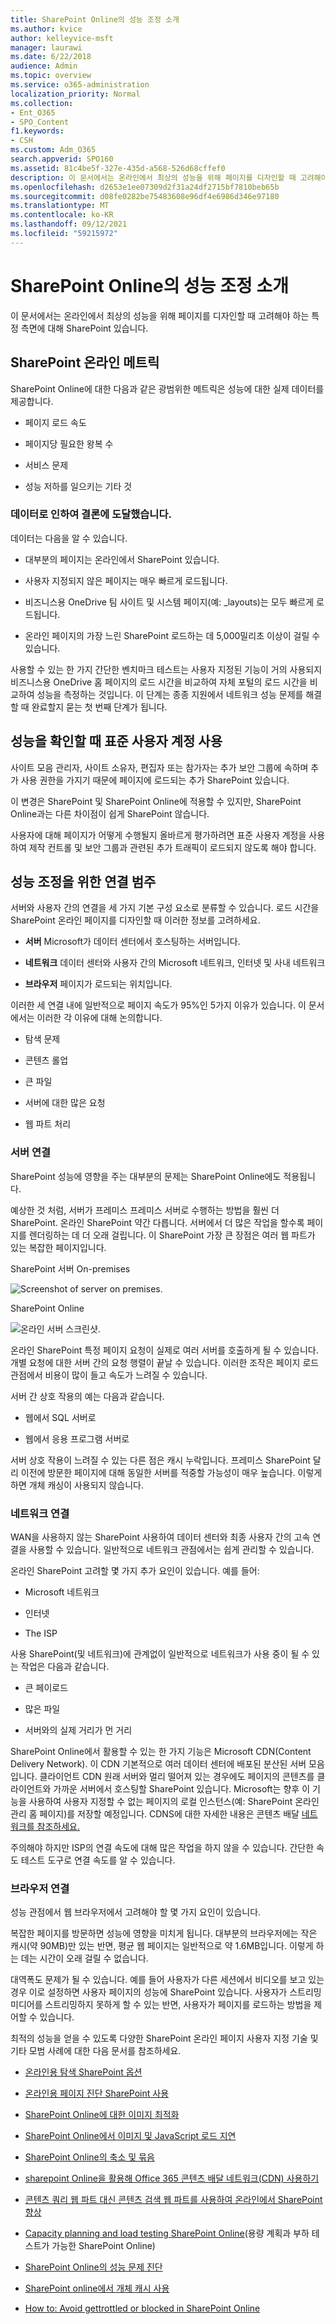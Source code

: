 ```yaml
---
title: SharePoint Online의 성능 조정 소개
ms.author: kvice
author: kelleyvice-msft
manager: laurawi
ms.date: 6/22/2018
audience: Admin
ms.topic: overview
ms.service: o365-administration
localization_priority: Normal
ms.collection:
- Ent_O365
- SPO_Content
f1.keywords:
- CSH
ms.custom: Adm_O365
search.appverid: SPO160
ms.assetid: 81c4be5f-327e-435d-a568-526d68cffef0
description: 이 문서에서는 온라인에서 최상의 성능을 위해 페이지를 디자인할 때 고려해야 하는 특정 측면에 대해 SharePoint 있습니다.
ms.openlocfilehash: d2653e1ee07309d2f31a24df2715bf7810beb65b
ms.sourcegitcommit: d08fe0282be75483608e96df4e6986d346e97180
ms.translationtype: MT
ms.contentlocale: ko-KR
ms.lasthandoff: 09/12/2021
ms.locfileid: "59215972"
---
```

# <a name="introduction-to-performance-tuning-for-sharepoint-online"></a>SharePoint Online의 성능 조정 소개

이 문서에서는 온라인에서 최상의 성능을 위해 페이지를 디자인할 때 고려해야 하는 특정 측면에 대해 SharePoint 있습니다.
     
## <a name="sharepoint-online-metrics"></a>SharePoint 온라인 메트릭

SharePoint Online에 대한 다음과 같은 광범위한 메트릭은 성능에 대한 실제 데이터를 제공합니다.
  
- 페이지 로드 속도
    
- 페이지당 필요한 왕복 수
    
- 서비스 문제
    
- 성능 저하를 일으키는 기타 것
    
### <a name="conclusions-reached-because-of-the-data"></a>데이터로 인하여 결론에 도달했습니다.

데이터는 다음을 알 수 있습니다.
  
- 대부분의 페이지는 온라인에서 SharePoint 있습니다.
    
- 사용자 지정되지 않은 페이지는 매우 빠르게 로드됩니다.
    
- 비즈니스용 OneDrive 팀 사이트 및 시스템 페이지(예: _layouts)는 모두 빠르게 로드됩니다.
    
- 온라인 페이지의 가장 느린 SharePoint 로드하는 데 5,000밀리초 이상이 걸릴 수 있습니다.
    
사용할 수 있는 한 가지 간단한 벤치마크 테스트는 사용자 지정된 기능이 거의 사용되지 비즈니스용 OneDrive 홈 페이지의 로드 시간을 비교하여 자체 포털의 로드 시간을 비교하여 성능을 측정하는 것입니다. 이 단계는 종종 지원에서 네트워크 성능 문제를 해결할 때 완료할지 묻는 첫 번째 단계가 됩니다.
  
## <a name="use-a-standard-user-account-when-checking-performance"></a>성능을 확인할 때 표준 사용자 계정 사용

사이트 모음 관리자, 사이트 소유자, 편집자 또는 참가자는 추가 보안 그룹에 속하며 추가 사용 권한을 가지기 때문에 페이지에 로드되는 추가 SharePoint 있습니다.
  
이 변경은 SharePoint 및 SharePoint Online에 적용할 수 있지만, SharePoint Online과는 다른 차이점이 쉽게 SharePoint 않습니다.
  
사용자에 대해 페이지가 어떻게 수행될지 올바르게 평가하려면 표준 사용자 계정을 사용하여 제작 컨트롤 및 보안 그룹과 관련된 추가 트래픽이 로드되지 않도록 해야 합니다.
  
## <a name="connection-categories-for-performance-tuning"></a>성능 조정을 위한 연결 범주

서버와 사용자 간의 연결을 세 가지 기본 구성 요소로 분류할 수 있습니다. 로드 시간을 SharePoint 온라인 페이지를 디자인할 때 이러한 정보를 고려하세요.
  
- **서버** Microsoft가 데이터 센터에서 호스팅하는 서버입니다.
    
- **네트워크** 데이터 센터와 사용자 간의 Microsoft 네트워크, 인터넷 및 사내 네트워크
    
- **브라우저** 페이지가 로드되는 위치입니다.
    
이러한 세 연결 내에 일반적으로 페이지 속도가 95%인 5가지 이유가 있습니다. 이 문서에서는 이러한 각 이유에 대해 논의합니다.
  
- 탐색 문제
    
- 콘텐츠 롤업
    
- 큰 파일
    
- 서버에 대한 많은 요청
    
- 웹 파트 처리
    
### <a name="server-connection"></a>서버 연결

SharePoint 성능에 영향을 주는 대부분의 문제는 SharePoint Online에도 적용됩니다.
  
예상한 것 처럼, 서버가 프레미스 프레미스 서버로 수행하는 방법을 훨씬 더 SharePoint. 온라인 SharePoint 약간 다릅니다. 서버에서 더 많은 작업을 할수록 페이지를 렌더링하는 데 더 오래 걸립니다. 이 SharePoint 가장 큰 장점은 여러 웹 파트가 있는 복잡한 페이지입니다.
  
SharePoint 서버 On-premises
  
![Screenshot of server on premises.](../media/a8e9b646-cdff-4131-976a-b5f891da44ac.png)
  
SharePoint Online
  
![온라인 서버 스크린샷.](../media/46b27ded-d8a4-4287-b3e0-2603a764b8f8.png)
  
온라인 SharePoint 특정 페이지 요청이 실제로 여러 서버를 호출하게 될 수 있습니다. 개별 요청에 대한 서버 간의 요청 행렬이 끝날 수 있습니다. 이러한 조작은 페이지 로드 관점에서 비용이 많이 들고 속도가 느려질 수 있습니다.
  
서버 간 상호 작용의 예는 다음과 같습니다.
  
- 웹에서 SQL 서버로
    
- 웹에서 응용 프로그램 서버로
    
서버 상호 작용이 느려질 수 있는 다른 점은 캐시 누락입니다. 프레미스 SharePoint 달리 이전에 방문한 페이지에 대해 동일한 서버를 적중할 가능성이 매우 높습니다. 이렇게 하면 개체 캐싱이 사용되지 않습니다.
  
### <a name="network-connection"></a>네트워크 연결

WAN을 사용하지 않는 SharePoint 사용하여 데이터 센터와 최종 사용자 간의 고속 연결을 사용할 수 있습니다. 일반적으로 네트워크 관점에서는 쉽게 관리할 수 있습니다.
  
온라인 SharePoint 고려할 몇 가지 추가 요인이 있습니다. 예를 들어:
  
- Microsoft 네트워크
    
- 인터넷
    
- The ISP
    
사용 SharePoint(및 네트워크)에 관계없이 일반적으로 네트워크가 사용 중이 될 수 있는 작업은 다음과 같습니다.
  
- 큰 페이로드
    
- 많은 파일
    
- 서버와의 실제 거리가 먼 거리
    
SharePoint Online에서 활용할 수 있는 한 가지 기능은 Microsoft CDN(Content Delivery Network). 이 CDN 기본적으로 여러 데이터 센터에 배포된 분산된 서버 모음입니다. 클라이언트 CDN 원래 서버와 멀리 떨어져 있는 경우에도 페이지의 콘텐츠를 클라이언트와 가까운 서버에서 호스팅할 SharePoint 있습니다. Microsoft는 향후 이 기능을 사용하여 사용자 지정할 수 없는 페이지의 로컬 인스턴스(예: SharePoint 온라인 관리 홈 페이지)를 저장할 예정입니다. CDNS에 대한 자세한 내용은 콘텐츠 배달 [네트워크를 참조하세요.](content-delivery-networks.md)
  
주의해야 하지만 ISP의 연결 속도에 대해 많은 작업을 하지 않을 수 있습니다. 간단한 속도 테스트 도구로 연결 속도를 알 수 있습니다.
  
### <a name="browser-connection"></a>브라우저 연결

성능 관점에서 웹 브라우저에서 고려해야 할 몇 가지 요인이 있습니다.
  
복잡한 페이지를 방문하면 성능에 영향을 미치게 됩니다. 대부분의 브라우저에는 작은 캐시(약 90MB)만 있는 반면, 평균 웹 페이지는 일반적으로 약 1.6MB입니다. 이렇게 하는 데는 시간이 오래 걸릴 수 없습니다.
  
대역폭도 문제가 될 수 있습니다. 예를 들어 사용자가 다른 세션에서 비디오를 보고 있는 경우 이로 설정하면 사용자 페이지의 성능에 SharePoint 있습니다. 사용자가 스트리밍 미디어를 스트리밍하지 못하게 할 수 있는 반면, 사용자가 페이지를 로드하는 방법을 제어할 수 있습니다.
  
최적의 성능을 얻을 수 있도록 다양한 SharePoint 온라인 페이지 사용자 지정 기술 및 기타 모범 사례에 대한 다음 문서를 참조하세요.
  
- [온라인용 탐색 SharePoint 옵션](navigation-options-for-sharepoint-online.md)
    
- [온라인용 페이지 진단 SharePoint 사용](page-diagnostics-for-spo.md)
    
- [SharePoint Online에 대한 이미지 최적화](image-optimization-for-sharepoint-online.md)
    
- [SharePoint Online에서 이미지 및 JavaScript 로드 지연](delay-loading-images-and-javascript-in-sharepoint-online.md)
    
- [SharePoint Online의 축소 및 묶음](minification-and-bundling-in-sharepoint-online.md)
    
- [sharepoint Online을 활용해 Office 365 콘텐츠 배달 네트워크(CDN) 사용하기](use-microsoft-365-cdn-with-spo.md)
    
- [콘텐츠 쿼리 웹 파트 대신 콘텐츠 검색 웹 파트를 사용하여 온라인에서 SharePoint 향상](using-content-search-web-part-instead-of-content-query-web-part-to-improve-perfo.md)
    
- [Capacity planning and load testing SharePoint Online](capacity-planning-and-load-testing-sharepoint-online.md)(용량 계획과 부하 테스트가 가능한 SharePoint Online)
    
- [SharePoint Online의 성능 문제 진단](diagnosing-performance-issues-with-sharepoint-online.md)
    
- [SharePoint online에서 개체 캐시 사용](using-the-object-cache-with-sharepoint-online.md)
    
- [How to: Avoid gettrottled or blocked in SharePoint Online](/sharepoint/dev/general-development/how-to-avoid-getting-throttled-or-blocked-in-sharepoint-online)
